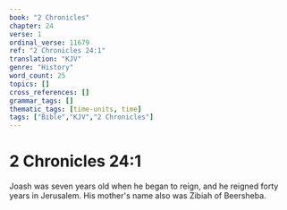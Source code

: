 ```yaml
---
book: "2 Chronicles"
chapter: 24
verse: 1
ordinal_verse: 11679
ref: "2 Chronicles 24:1"
translation: "KJV"
genre: "History"
word_count: 25
topics: []
cross_references: []
grammar_tags: []
thematic_tags: [time-units, time]
tags: ["Bible","KJV","2 Chronicles"]
---
```


# 2 Chronicles 24:1

Joash was seven years old when he began to reign, and he reigned forty years in Jerusalem. His mother's name also was Zibiah of Beersheba.
